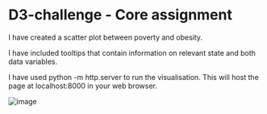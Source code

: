 # D3-challenge - Core assignment
I have created a scatter plot between poverty and obesity.

I have included tooltips that contain information on relevant state and both data variables. 

I have used python -m http.server to run the visualisation. This will host the page at localhost:8000 in your web browser.

![image](image.png)
